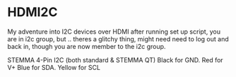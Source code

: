 # HDMI2C
My adventure into I2C devices over HDMI
after running set up script, you are in i2c group, but .. theres a glitchy thing, might need need to log out and back in, though you are now member to the i2c group.

STEMMA 4-Pin I2C (both standard & STEMMA QT) 
Black for GND. 
Red for V+ 
Blue for SDA. 
Yellow for SCL
